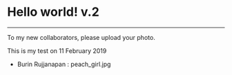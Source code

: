 # Hello world! v.2
---
To my new collaborators, please upload your photo.

This is my test on 11 February 2019
- Burin Rujjanapan : peach_girl.jpg

